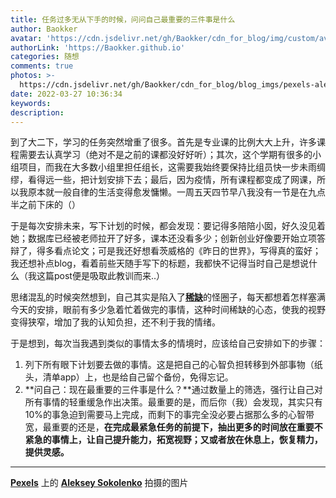```yaml
---
title: 任务过多无从下手的时候，问问自己最重要的三件事是什么
author: Baokker
avatar: 'https://cdn.jsdelivr.net/gh/Baokker/cdn_for_blog/img/custom/avatar.jpg'
authorLink: 'https://Baokker.github.io'
categories: 随想
comments: true
photos: >-
  https://cdn.jsdelivr.net/gh/Baokker/cdn_for_blog/blog_imgs/pexels-aleksey-sokolenko-10194726.jpg
date: 2022-03-27 10:36:34
keywords:
description:
---
```



到了大二下，学习的任务突然增重了很多。首先是专业课的比例大大上升，许多课程需要去认真学习（绝对不是之前的课都没好好听）；其次，这个学期有很多的小组项目，而我在大多数小组里担任组长，这需要我始终要保持比组员快一步未雨绸缪，看得远一些，把计划安排下去；最后，因为疫情，所有课程都变成了网课，所以我原本就一般自律的生活变得愈发慵懒。一周五天四节早八我没有一节是在九点半之前下床的（）

于是每次安排未来，写下计划的时候，都会发现：要记得多陪陪小囡，好久没见着她；数据库已经被老师拉开了好多，课本还没看多少；创新创业好像要开始立项答辩了，得多看点论文；可是我还好想看茨威格的《昨日的世界》，写得真的蛮好；我还想补点blog，看着前些天随手写下的标题，我都快不记得当时自己是想说什么（我这篇post便是吸取此教训而来..）

思绪混乱的时候突然想到，自己其实是陷入了[**稀缺**](https://baokker.github.io/2022/02/02/%E3%80%8A%E7%A8%80%E7%BC%BA%E3%80%8B%E8%AF%BB%E4%B9%A6%E7%AC%94%E8%AE%B0/)的怪圈子，每天都想着怎样塞满今天的安排，眼前有多少急着忙着做完的事情，这种时间稀缺的心态，使我的视野变得狭窄，增加了我的认知负担，还不利于我的情绪。

于是想到，每次当我遇到类似的事情太多的情境时，应该给自己安排如下的步骤：

1. 列下所有眼下计划要去做的事情。这是把自己的心智负担转移到外部事物（纸头，清单app）上，也是给自己留个备份，免得忘记。
2. **问自己：现在最重要的三件事是什么？**通过数量上的筛选，强行让自己对所有事情的轻重缓急作出决策。最重要的是，而后你（我）会发现，其实只有10%的事急迫到需要马上完成，而剩下的事完全没必要占据那么多的心智带宽，最重要的还是，**在完成最紧急任务的前提下，抽出更多的时间放在重要不紧急的事情上，让自己提升能力，拓宽视野；又或者放在休息上，恢复精力，提供灵感。**

---

**[Pexels](https://www.pexels.com/zh-cn/photo/10194726/?utm_content=attributionCopyText&utm_medium=referral&utm_source=pexels)** 上的 **[Aleksey Sokolenko](https://www.pexels.com/zh-cn/@aleksey-sokolenko-2501915?utm_content=attributionCopyText&utm_medium=referral&utm_source=pexels)** 拍摄的图片
